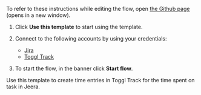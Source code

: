 To refer to these instructions while editing the flow, open [the Github page](https://github.com/ot4i/app-connect-templates/blob/master/resources/markdown/Create%20time%20entries%20in%20Toggl%20Track%20for%20the%20time%20spent%20on%20task%20in%20Jeera_instructions.md) (opens in a new window).

1. Click **Use this template** to start using the template.
2. Connect to the following accounts by using your credentials:
   - [Jira](https://www.ibm.com/docs/en/app-connect/containers_cd?topic=apps-jira)
   - [Toggl Track](https://www.ibm.com/docs/en/app-connect/containers_cd?topic=apps-toggl-track)

3. To start the flow, in the banner click **Start flow**.

Use this template to create time entries in Toggl Track for the time spent on task in Jeera.
